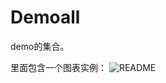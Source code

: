 # Demoall
demo的集合。

里面包含一个图表实例：
![README](https://github.com/shineflower/AndroidSample/blob/master/screenshots/select_contact.gif)